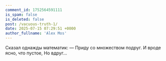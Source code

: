 ```yaml
---
comment_id: 1752564591111
is_spam: false
is_deleted: false
post: /vacuous-truth-1/
date: 2025-07-15 07:29:51 +0000
author_fullname: 'Alex Mos'
---
```


Сказал однажды математик:
— Приду со множеством подруг.
И вроде ясно, что пустое,
Но вдруг...
